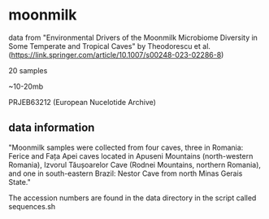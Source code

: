 # moonmilk

data from "Environmental Drivers of the Moonmilk Microbiome Diversity in Some Temperate and Tropical Caves" by Theodorescu et al. (https://link.springer.com/article/10.1007/s00248-023-02286-8)

20 samples

~10-20mb

PRJEB63212 (European Nucelotide Archive)

## data information

"Moonmilk samples were collected from four caves, three in Romania: Ferice and Fața Apei caves located in Apuseni Mountains (north-western Romania), Izvorul Tăușoarelor Cave (Rodnei Mountains, northern Romania), and one in south-eastern Brazil: Nestor Cave from north Minas Gerais State."

The accession numbers are found in the data directory in the script called sequences.sh
